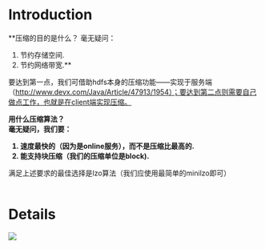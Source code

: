 # Introduction #
**压缩的目的是什么？
毫无疑问：
  1. 节约存储空间.
  1. 节约网络带宽.**

要达到第一点，我们可借助hdfs本身的压缩功能——实现于服务端（http://www.devx.com/Java/Article/47913/1954）；要达到第二点则需要自己做点工作，也就是在client端实现压缩。<br>

<b>用什么压缩算法？<br>
毫无疑问，我们要：<br>
<ol><li>速度最快的（因为是online服务），而不是压缩比最高的.<br>
</li><li>能支持块压缩（我们的压缩单位是block).</li></ol></b>

满足上述要求的最佳选择是lzo算法（我们应使用最简单的minilzo即可）<br>
<br>
<h1>Details</h1>

<img src='http://cloudxy.googlecode.com/svn/wiki/images/lzo.png' />